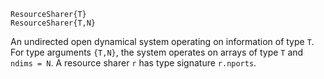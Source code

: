 ```
ResourceSharer{T}
ResourceSharer{T,N}
```

An undirected open dynamical system operating on information of type `T`. For type arguments `{T,N}`, the system operates on arrays of type `T` and `ndims = N`. A resource sharer `r` has type signature `r.nports`.
